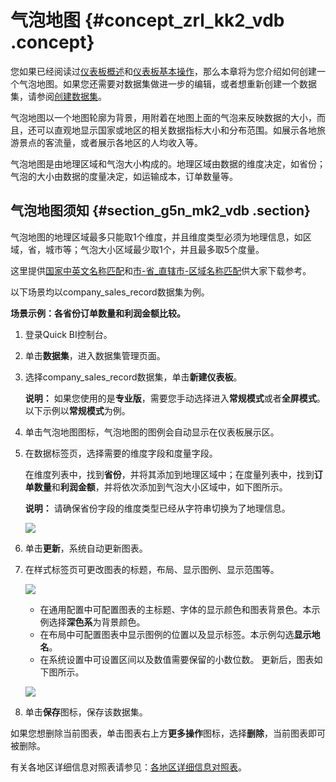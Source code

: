 # 气泡地图 {#concept_zrl_kk2_vdb .concept}

您如果已经阅读过[仪表板概述](cn.zh-CN/快速入门/报表制作/仪表板概述.md#)和[仪表板基本操作](cn.zh-CN/快速入门/报表制作/仪表板基本操作/仪表板基本操作.md#)，那么本章将为您介绍如何创建一个气泡地图。如果您还需要对数据集做进一步的编辑，或者想重新创建一个数据集，请参阅[创建数据集](cn.zh-CN/用户指南/数据建模/管理数据集/创建数据集.md#)。

气泡地图以一个地图轮廓为背景，用附着在地图上面的气泡来反映数据的大小，而且，还可以直观地显示国家或地区的相关数据指标大小和分布范围。如展示各地旅游景点的客流量，或者展示各地区的人均收入等。

气泡地图是由地理区域和气泡大小构成的。地理区域由数据的维度决定，如省份；气泡的大小由数据的度量决定，如运输成本，订单数量等。

## 气泡地图须知 {#section_g5n_mk2_vdb .section}

气泡地图的地理区域最多只能取1个维度，并且维度类型必须为地理信息，如区域，省，城市等；气泡大小区域最少取1个，并且最多取5个度量。

这里提供[国家中英文名称匹配](http://docs-aliyun.cn-hangzhou.oss.aliyun-inc.com/assets/attach/55644/cn_zh/1499054271452/%E5%9B%BD%E5%AE%B6%E4%B8%AD%E8%8B%B1%E6%96%87%E5%90%8D%E7%A7%B0%E5%8C%B9%E9%85%8D.csv)和[市-省\_直辖市-区域名称匹配](http://docs-aliyun.cn-hangzhou.oss.aliyun-inc.com/assets/attach/55644/cn_zh/1499054305079/%E5%B8%82-%E7%9C%81_%E7%9B%B4%E8%BE%96%E5%B8%82-%E5%8C%BA%E5%9F%9F%E5%90%8D%E7%A7%B0%E5%8C%B9%E9%85%8D.csv)供大家下载参考。

以下场景均以company\_sales\_record数据集为例。

**场景示例：各省份订单数量和利润金额比较。**

1.  登录Quick BI控制台。
2.  单击**数据集**，进入数据集管理页面。
3.  选择company\_sales\_record数据集，单击**新建仪表板**。

    **说明：** 如果您使用的是**专业版**，需要您手动选择进入**常规模式**或者**全屏模式**。以下示例以**常规模式**为例。

4.  单击气泡地图图标，气泡地图的图例会自动显示在仪表板展示区。
5.  在数据标签页，选择需要的维度字段和度量字段。

    在维度列表中，找到**省份**，并将其添加到地理区域中；在度量列表中，找到**订单数量**和**利润金额**，并将依次添加到气泡大小区域中，如下图所示。

    **说明：** 请确保省份字段的维度类型已经从字符串切换为了地理信息。

    ![](http://static-aliyun-doc.oss-cn-hangzhou.aliyuncs.com/assets/img/9129/15444380971713_zh-CN.png)

6.  单击**更新**，系统自动更新图表。
7.  在样式标签页可更改图表的标题，布局、显示图例、显示范围等。

    ![](http://static-aliyun-doc.oss-cn-hangzhou.aliyuncs.com/assets/img/9129/15444380971714_zh-CN.png)

    -   在通用配置中可配置图表的主标题、字体的显示颜色和图表背景色。本示例选择**深色系**为背景颜色。
    -   在布局中可配置图表中显示图例的位置以及显示标签。本示例勾选**显示地名**。
    -   在系统设置中可设置区间以及数值需要保留的小数位数。
    更新后，图表如下图所示。

    ![](http://static-aliyun-doc.oss-cn-hangzhou.aliyuncs.com/assets/img/9129/15444380971715_zh-CN.png)

8.  单击**保存**图标，保存该数据集。

如果您想删除当前图表，单击图表右上方**更多操作**图标，选择**删除**，当前图表即可被删除。

有关各地区详细信息对照表请参见：[各地区详细信息对照表](http://docs-aliyun.cn-hangzhou.oss.aliyun-inc.com/assets/attach/48322/cn_zh/1534241743586/%E5%90%84%E5%9C%B0%E5%8C%BA%E8%AF%A6%E7%BB%86%E4%BF%A1%E6%81%AF%E5%AF%B9%E7%85%A7%E8%A1%A8.xls)。

